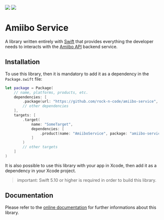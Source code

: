 [![](https://img.shields.io/endpoint?url=https%3A%2F%2Fswiftpackageindex.com%2Fapi%2Fpackages%2Frock-n-code%2Famiibo-service%2Fbadge%3Ftype%3Dswift-versions)](https://swiftpackageindex.com/rock-n-code/amiibo-service)
[![](https://img.shields.io/endpoint?url=https%3A%2F%2Fswiftpackageindex.com%2Fapi%2Fpackages%2Frock-n-code%2Famiibo-service%2Fbadge%3Ftype%3Dplatforms)](https://swiftpackageindex.com/rock-n-code/amiibo-service)

# Amiibo Service

A library written entirely with [Swift](https://www.swift.org) that provides everything the developer needs to interacts with the [Amiibo API](https://www.amiiboapi.com) backend service.

## Installation

To use this library, then it is mandatory to add it as a dependency in the `Package.swift` file:

```swift
let package = Package(
    // name, platforms, products, etc.
    dependencies: [
        .package(url: "https://github.com/rock-n-code/amiibo-service", from: "1.2.0"),
        // other dependencies
    ],
    targets: [
        .target(
            name: "SomeTarget", 
            dependencies: [
                .product(name: "AmiiboService", package: "amiibo-service"),
            ]
        )
        // other targets
    ]
)
```

It is also possible to use this library with your app in Xcode, then add it as a dependency in your Xcode project.

> important: Swift 5.10 or higher is required in order to build this library.

## Documentation

Please refer to the [online documentation](https://rock-n-code.github.io/amiibo-service/documentation/amiiboservice/) for further informations about this library.
